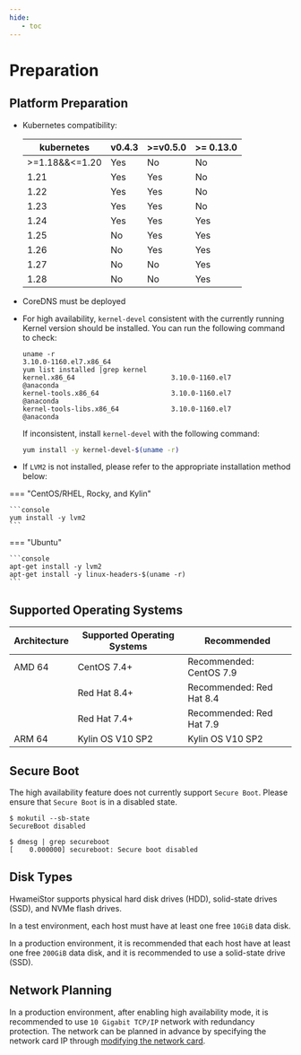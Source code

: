 ```yaml
---
hide:
   - toc
---
```


# Preparation

## Platform Preparation

- Kubernetes compatibility:

    | kubernetes     | v0.4.3 | >=v0.5.0 | >= 0.13.0 |
    | -------------- | ------ | -------- | --------- |
    | >=1.18&&<=1.20 | Yes    | No       | No        |
    | 1.21           | Yes    | Yes      | No        |
    | 1.22           | Yes    | Yes      | No        |
    | 1.23           | Yes    | Yes      | No        |
    | 1.24           | Yes    | Yes      | Yes       |
    | 1.25           | No     | Yes      | Yes       |
    | 1.26           | No     | Yes      | Yes       |
    | 1.27           | No     | No       | Yes       |
    | 1.28           | No     | No       | Yes       |

- CoreDNS must be deployed

- For high availability, `kernel-devel` consistent with the currently running Kernel version should be installed. You can run the following command to check:

    ```console
    uname -r
    3.10.0-1160.el7.x86_64
    yum list installed |grep kernel
    kernel.x86_64                        3.10.0-1160.el7                @anaconda   
    kernel-tools.x86_64                  3.10.0-1160.el7                @anaconda   
    kernel-tools-libs.x86_64             3.10.0-1160.el7                @anaconda  
    ```

    If inconsistent, install `kernel-devel` with the following command:

    ```bash
    yum install -y kernel-devel-$(uname -r)
    ```

- If `LVM2` is not installed, please refer to the appropriate installation method below:

=== "CentOS/RHEL, Rocky, and Kylin"
  
    ```console
    yum install -y lvm2
    ```
    
=== "Ubuntu"
    
    ```console
    apt-get install -y lvm2
    apt-get install -y linux-headers-$(uname -r)
    ```

## Supported Operating Systems

| **Architecture** | **Supported Operating Systems** | Recommended               |
| ---------------- | ------------------------------ | ------------------------- |
| AMD 64           | CentOS 7.4+                     | Recommended: CentOS 7.9  |
|                  | Red Hat 8.4+                    | Recommended: Red Hat 8.4 |
|                  | Red Hat 7.4+                    | Recommended: Red Hat 7.9 |
| ARM 64           | Kylin OS V10 SP2                | Kylin OS V10 SP2          |

## Secure Boot

The high availability feature does not currently support `Secure Boot`.
Please ensure that `Secure Boot` is in a disabled state.

```console
$ mokutil --sb-state
SecureBoot disabled

$ dmesg | grep secureboot
[    0.000000] secureboot: Secure boot disabled
```

## Disk Types

HwameiStor supports physical hard disk drives (HDD), solid-state drives (SSD), and NVMe flash drives.

In a test environment, each host must have at least one free `10GiB` data disk.

In a production environment, it is recommended that each host have at least one free `200GiB` data disk, and it is recommended to use a solid-state drive (SSD).

## Network Planning

In a production environment, after enabling high availability mode, it is recommended to use
`10 Gigabit TCP/IP` network with redundancy protection. The network can be planned in advance
by specifying the network card IP through [modifying the network card](storage-eth.md).
